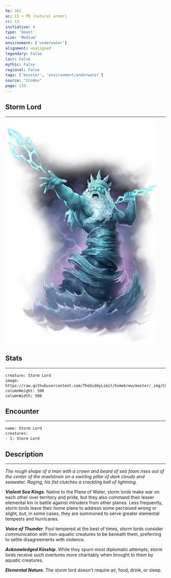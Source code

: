 ```yaml
---
hp: 161
ac: 13 + PB (natural armor)
cr: 13
initiative: 4
type: 'beast'    
size: 'Medium'
environment: ['underwater']
alignment: unaligned
legendary: False
lair: False
mythic: False
regional: False
tags: ['monster', 'environment/underwater']
source: "CCodex"
page: 139
---
```


## Storm Lord
---

![|600](https://raw.githubusercontent.com/TheGiddyLimit/homebrew/master/_img/CCodex/stormlord.jpg)

## Stats
---

```statblock
creature: Storm Lord
image: https://raw.githubusercontent.com/TheGiddyLimit/homebrew/master/_img/CCodex/stormlord_token.png
columnHeight: 500
columnWidth: 500
```

## Encounter
---

```encounter-table
name: Storm Lord
creatures:
- 1: Storm Lord
```

## Description
---
_The rough shape of a man with a crown and beard of sea foam rises out of the center of the maelstrom on a swirling pillar of dark clouds and seawater. Raging, his fist clutches a crackling ball of lightning._

**_Violent Sea Kings_**. Native to the Plane of Water, storm lords make war on each other over territory and pride, but they also command their lesser elemental kin in battle against intruders from other planes. Less frequently, storm lords leave their home plane to address some perceived wrong or slight, but, in some cases, they are summoned to serve greater elemental tempests and hurricanes.


**_Voice of Thunder_**. Foul tempered at the best of times, storm lords consider communication with non-aquatic creatures to be beneath them, preferring to settle disagreements with violence.


**_Acknowledged Kinship_**. While they spurn most diplomatic attempts, storm lords receive such overtures more charitably when brought to them by aquatic creatures.


**_Elemental Nature_**. The storm lord doesn't require air, food, drink, or sleep.






